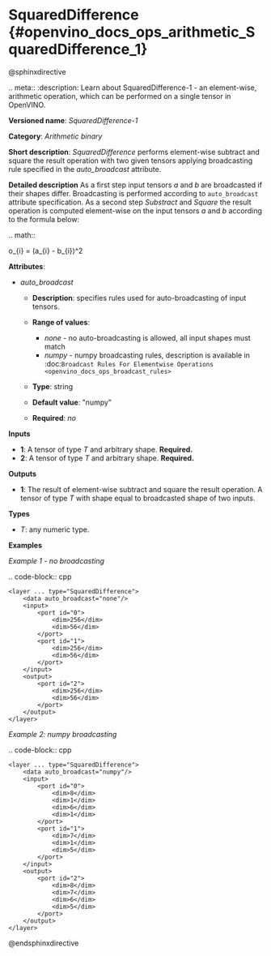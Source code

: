# SquaredDifference {#openvino_docs_ops_arithmetic_SquaredDifference_1}

@sphinxdirective

.. meta::
  :description: Learn about SquaredDifference-1 - an element-wise, arithmetic operation, which 
                can be performed on a single tensor in OpenVINO.

**Versioned name**: *SquaredDifference-1*

**Category**: *Arithmetic binary*

**Short description**: *SquaredDifference* performs element-wise subtract and square the result operation with two given tensors applying broadcasting rule specified in the *auto_broadcast* attribute.

**Detailed description**
As a first step input tensors *a* and *b* are broadcasted if their shapes differ. Broadcasting is performed according to `auto_broadcast` attribute specification. As a second step *Substract* and *Square* the result operation is computed element-wise on the input tensors *a* and *b* according to the formula below:

.. math::

   o_{i} = (a_{i} - b_{i})^2


**Attributes**:

* *auto_broadcast*

  * **Description**: specifies rules used for auto-broadcasting of input tensors.
  * **Range of values**:

    * *none* - no auto-broadcasting is allowed, all input shapes must match
    * *numpy* - numpy broadcasting rules, description is available in :doc:`Broadcast Rules For Elementwise Operations <openvino_docs_ops_broadcast_rules>`
  * **Type**: string
  * **Default value**: "numpy"
  * **Required**: *no*

**Inputs**

* **1**: A tensor of type *T* and arbitrary shape. **Required.**
* **2**: A tensor of type *T* and arbitrary shape. **Required.**

**Outputs**

* **1**: The result of element-wise subtract and square the result operation. A tensor of type *T* with shape equal to broadcasted shape of two inputs.

**Types**

* *T*: any numeric type.

**Examples**

*Example 1 - no broadcasting*

.. code-block:: cpp 

    <layer ... type="SquaredDifference">
        <data auto_broadcast="none"/>
        <input>
            <port id="0">
                <dim>256</dim>
                <dim>56</dim>
            </port>
            <port id="1">
                <dim>256</dim>
                <dim>56</dim>
            </port>
        </input>
        <output>
            <port id="2">
                <dim>256</dim>
                <dim>56</dim>
            </port>
        </output>
    </layer>

*Example 2: numpy broadcasting*

.. code-block:: cpp 

    <layer ... type="SquaredDifference">
        <data auto_broadcast="numpy"/>
        <input>
            <port id="0">
                <dim>8</dim>
                <dim>1</dim>
                <dim>6</dim>
                <dim>1</dim>
            </port>
            <port id="1">
                <dim>7</dim>
                <dim>1</dim>
                <dim>5</dim>
            </port>
        </input>
        <output>
            <port id="2">
                <dim>8</dim>
                <dim>7</dim>
                <dim>6</dim>
                <dim>5</dim>
            </port>
        </output>
    </layer>

@endsphinxdirective
